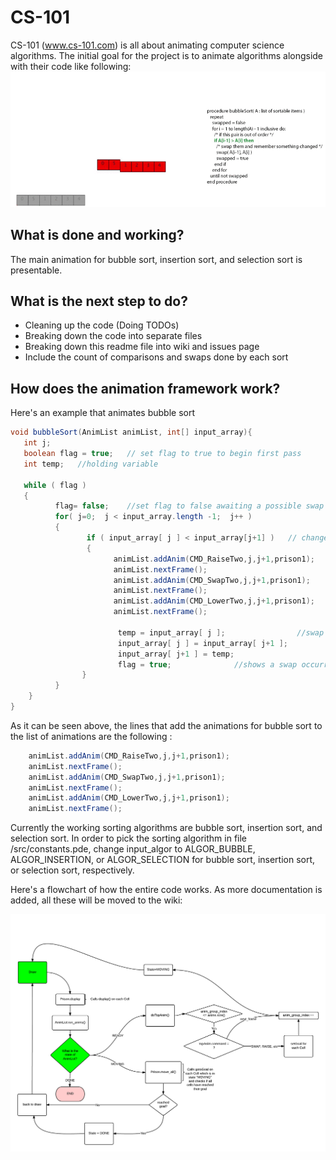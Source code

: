 CS-101
======

CS-101 (www.cs-101.com) is all about animating computer science algorithms. The initial goal for the project is to animate algorithms alongside with their code like following:
![Animated gif](/resources/images/blog/demo1.gif "Proof of concept demo")

What is done and working?
---------------------------------------------------------
The main animation for bubble sort, insertion sort, and selection sort is presentable.

What is the next step to do?
---------------------------------------------------------
- Cleaning up the code (Doing TODOs)
- Breaking down the code into separate files
- Breaking down this readme file into wiki and issues page
- Include the count of comparisons and swaps done by each sort

How does the animation framework work?
----------------------------------------------------------
Here's an example that animates bubble sort

```java
void bubbleSort(AnimList animList, int[] input_array){  
   int j;
   boolean flag = true;   // set flag to true to begin first pass
   int temp;   //holding variable

   while ( flag )
   {
          flag= false;    //set flag to false awaiting a possible swap
          for( j=0;  j < input_array.length -1;  j++ )
          {
                 if ( input_array[ j ] < input_array[j+1] )   // change to > for ascending sort
                 {
                       animList.addAnim(CMD_RaiseTwo,j,j+1,prison1);
                       animList.nextFrame();
                       animList.addAnim(CMD_SwapTwo,j,j+1,prison1);
                       animList.nextFrame();
                       animList.addAnim(CMD_LowerTwo,j,j+1,prison1);
                       animList.nextFrame();
                         
                        temp = input_array[ j ];                //swap elements
                        input_array[ j ] = input_array[ j+1 ];
                        input_array[ j+1 ] = temp;
                        flag = true;              //shows a swap occurred  
                } 
          } 
    } 
}
```
As it can be seen above, the lines that add the animations for bubble sort to the list of animations are the following :
```java
    animList.addAnim(CMD_RaiseTwo,j,j+1,prison1);
    animList.nextFrame();
    animList.addAnim(CMD_SwapTwo,j,j+1,prison1);
    animList.nextFrame();
    animList.addAnim(CMD_LowerTwo,j,j+1,prison1);
    animList.nextFrame();
```

Currently the working sorting algorithms are bubble sort, insertion sort, and selection sort. In order to pick the sorting algorithm in file /src/constants.pde, change input_algor to ALGOR_BUBBLE, ALGOR_INSERTION, or ALGOR_SELECTION for bubble sort, insertion sort, or selection sort, respectively.


Here's a flowchart of how the entire code works. As more documentation is added, all these will be moved to the wiki:

![Flowchart](/resources/images/planning/flowchart.png "Flow Chart")

